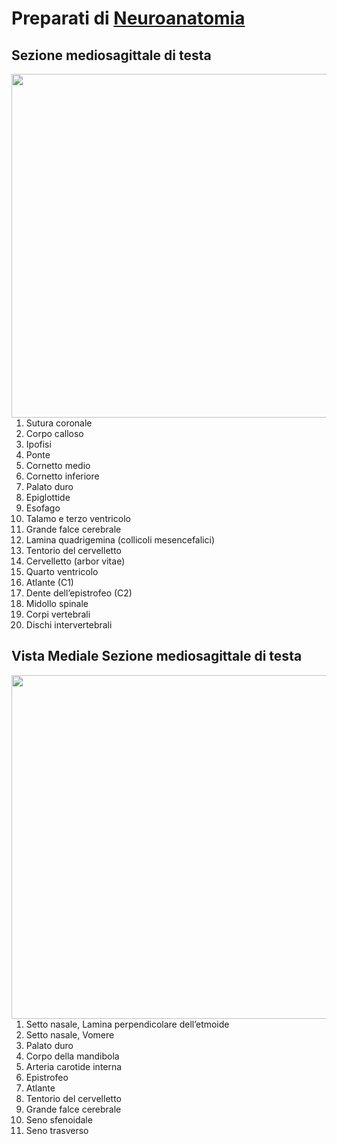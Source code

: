 # Preparati di [Neuroanatomia](/index.md)

## Sezione mediosagittale di testa

<img align="right" width="550" src="https://user-images.githubusercontent.com/61550914/177784187-f3d17413-c347-4d25-bee8-06bde7de2e06.png"> 

1. Sutura coronale
2. Corpo calloso
3. Ipofisi
4. Ponte
5. Cornetto medio
6. Cornetto inferiore
7. Palato duro
8. Epiglottide
9. Esofago
10. Talamo e terzo ventricolo
11. Grande falce cerebrale
12. Lamina quadrigemina (collicoli mesencefalici)
13. Tentorio del cervelletto
14. Cervelletto (arbor vitae)
15. Quarto ventricolo
16. Atlante (C1)
17. Dente dell’epistrofeo (C2)
18. Midollo spinale
19. Corpi vertebrali
20. Dischi intervertebrali



## Vista Mediale Sezione mediosagittale di testa

<img align="right" width="550" src="https://user-images.githubusercontent.com/61550914/177760586-c5c52c99-3de0-4c58-8f32-a0a71cf09c70.png"> 

1. Setto nasale, Lamina perpendicolare  dell’etmoide
2. Setto nasale, Vomere
3. Palato duro
4. Corpo della mandibola
5. Arteria carotide interna
6. Epistrofeo
7. Atlante
8. Tentorio del cervelletto
9. Grande falce cerebrale
10. Seno sfenoidale
11. Seno trasverso
